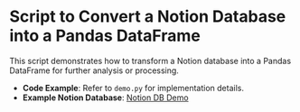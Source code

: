 # Script to Convert a Notion Database into a Pandas DataFrame

This script demonstrates how to transform a Notion database into a Pandas DataFrame for further analysis or processing.

- **Code Example**: Refer to `demo.py` for implementation details.
- **Example Notion Database**: [Notion DB Demo](https://midnight-lifter-513.notion.site/notion-db-demo-15f5ba9898b680e8b3d8cb2759f526f0?pvs=4)
